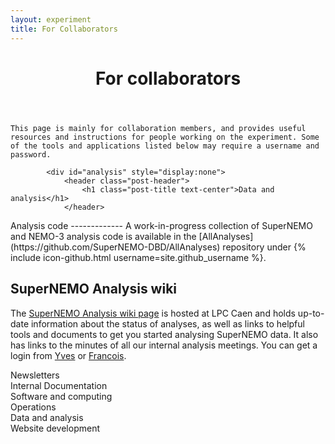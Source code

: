 ```yaml
---
layout: experiment
title: For Collaborators
---
```


<div class="container-fluid" id="top">
<div class="row">
<div class="col-xs-9">


<div id="intro">
    <header class="post-header">
        <h1 class="post-title text-center">For collaborators</h1>
    </header>
    
    This page is mainly for collaboration members, and provides useful resources and instructions for people working on the experiment. Some of the tools and applications listed below may require a username and password.
</div>

<div id="newsletter" style="display:none">
    <header class="post-header">
        <h1 class="post-title text-center">Newsletters</h1>
    </header>
    {% assign letters_by_date = site.newsletters | sort:"date" | reverse %}
    {% for letter in letters_by_date %}
    {% assign index = forloop.index0 %}
    {% if index == 0 %}
<div markdown="1">
## Current newsletter: {{letter.title}}
_(added on {{letter.date | date_to_long_string }})_
{{letter.text}}
</div>
{% endif %}

{% if index == 1 %}
<div markdown="1">
## Previous newsletters
</div>
{% endif %}
    {% if index > 0 %}
    <p>
    <a role="button" data-toggle="collapse" href="#{{letter.title| slugify}}" aria-expanded="false" aria-controls="{{letter.title| slugify}}">{{letter.title}}</a></p>
    {% endif %}
    <div class="collapse" id="{{letter.title| slugify}}">

<div class="well" style="overflow:auto" markdown="1">
## {{letter.title}}

_(added on {{letter.date | date_to_long_string }})_

{{letter.text}}
</div>
    </div>
    {% endfor %}
</div>

<div id="docs" style="display:none">
    <header class="post-header">
        <h1 class="post-title text-center">Internal documentation</h1>
    </header>
<div markdown="1">

## DocDB

For technical notes etc, see [DocDB](http://nile.hep.utexas.edu/DocDB/). To set up an account:

- To sign up, click [here](http://nile.hep.utexas.edu/cgi-bin/DocDB/ut-nemo/public/signup)
- Go to the [main database link](http://nile.hep.utexas.edu/DocDB/)
- Select link _private NEMO documents_
- Use your name and password (created in step 1) to log in
- Add yourself as an author

Next time you log in you can upload documents! Just follow the active options. For security reasons, in about a week, we will certify all new user requests ~24 hrs to be able to upload docs. If you have problems, send an email message to [the administrator](mailto:docdb@hep.utexas.edu).

## SuperNEMO wiki

The [SuperNEMO wiki](https://nemo.lpc-caen.in2p3.fr/wiki) is hosted at LPC Caen and holds up-to-date information about the status of integration, committees, and analyses. You can get a login from [Yves](lemiere@lpccaen.in2p3.fr) or [Francois](mauger@lpccaen.in2p3.fr).

</div>
</div>

<div id="software" style="display:none">
    <header class="post-header">
        <h1 class="post-title text-center">Software and computing</h1>
    </header>
<div markdown="1">

Working with the SuperNEMO software
--------------------------------------------------

All software is available under {% include icon-github.html username=site.github_username %}
    
The main software package for offline work is [Falaise](https://github.com/SuperNEMO-DBD/Falaise).
A guide to installing Falaise on Linux and macOS platforms is available through the dedicated
[Homebrew package manager and repo](https://github.com/SuperNEMO-DBD/brew)
A starter guide to the core simulation, reconstruction and analysis tools available in Falaise
[can be found here](Falaise).
    
Please note that the documentation is always under development, so feature requests
or contributions are welcome. For installation related issues when using `brew`,
use the [SuperNEMO Brew Issue Tracker](https://github.com/SuperNEMO-DBD/brew/issues).
For all issues relating to using Falaise, or installing/developing it locally, [raise an issue on the
Falaise tracker](https://github.com/SuperNEMO-DBD/Falaise/issues)
</div>

                
<div markdown="1">
Getting an account on the CCLyon computing cluster
--------------------------------------------------
The CCLyon computing cluster has a lot of simulation available from the MCC2 Monte Carlo challenge. To use it, you'll first need to get an account.
                
If you already have one, make sure you can access it (and contact <a href="mailto:lemiere@lpccaen.in2p3.fr">Yves</a> if you can't). If need an account follow this procedure:
                
- Visit [this page](https://cctools.in2p3.fr/cclogon/) and fill the form
- In Step 1 choose "Foreign collaborators" as Department and laboratory
- In Step 2 choose "nemo" as group and give a date 3 years from now for the Account's expiration date (leave blank if you have a permanent position)
- In Step 3 download the form, sign in and send it to <a href="mailto:lemiere@lpccaen.in2p3.fr">Yves</a>
                
You should receive your account information in a few days.
<div markdown="1">
Using CCLyon
--------------------------------------------------
[Here](https://doc.cc.in2p3.fr/en:utiliser_le_systeme_batch_ge_depuis_le_centre_de_calcul) are some instructions for logging onto CCLyon and getting started with the batch system that enables you to submit large jobs to the distributed computing cluster.

</div>
<div markdown="1">
Website development
--------------------------------------------------
This site uses [GitHub Pages](https://pages.github.com) to create a static website. It uses the following tools and techniques:
    
- [Jekyll](https://jekyllrb.com) as the site generation engine
- [GitHub Pages](https://pages.github.com) for hosting
- [GFM](https://guides.github.com/features/mastering-markdown/) and [Kramdown](https://kramdown.gettalong.org) for writing/parsing text
- [MathJax](https://www.mathjax.org) for rendering math
    
### Building locally
The website generated by Jekyll can be built and served locally to test changes without making commits upstream. Note that GitHub Pages has a soft limit of 10 rebuilds per hour. Provided you have an install of Ruby 2 or better, including the development headers and library, the workflow is:
    
```console
$ git clone https://github.com/supernemo-dbd/supernemo-dbd.github.io
$ cd supernemo-dbd.github.io
$ ./snjekyll serve
```
    
The last command will download and setup the local Jekyll instance, and start a local isolated webserver at `http://127.0.0.1:4000`. Simply point your favoured browser to this address to view the generated site.
    
The server runs in the foreground and watches the site sources for changes (for example, `index.md`). When a file changes, the server will rebuild the    site automatically, so simply refresh your browser to see the resultant    regenerated site. For example, try making some changes to `index.md`. The server may be shutdown at any point using `Ctrl-C`.
    
Further information on tasks available from `snjekyll` can be seen by running

```console
$ ./snjekyll help
```

Alternately, if you already have a custom Ruby install, e.g. with Home/Linuxbrew you can do

```console
$ git clone {{ site.github.repository_url }}
$ cd {{ site.github.repository_name }}
$ gem install bundler
$ bundle install
$ bundle exec jekyll serve
```
    
In both workflows, the `xz` package installed by Home/Linuxbrew is not compatible with the `nokogiri` gem required by Jekyll, and will cause compiliation of the gem to fail. `snjekyll` will issue a warning about this, but will not take further action. To work around this issue, either do `brew unlink xz` or remove Home/Linuxbrew settings from your environment. The latter may not be possible if you have Homebrew installed in `/usr/local`


### Can we use MathJax and $$\LaTeX$$?

MathJax can support inline math, e.g. $$ 1/x^2 $$, and block equations:

$$
e^{i\pi} + 1 = 0
$$

like the above. Numbered equations, using the AMS math environment:

$$
\begin{equation}
E = mc^2
\label{einstein}
\end{equation}
$$

This should allow a reference (see Equation $$\eqref{einstein}$$) to be inserted.


### Can we use code blocks?
Here's C++:

```cpp
#include <iostream>
  
int main() {
std::cout << "Hello World\n";
}
```
    
and some Python:
    
```python
import os
print('Hello World')
```

        
### Support or Contact
Having trouble with Pages? Check out our [documentation](https://help.github.com/pages) or [contact support](https://github.com/contact) and we’ll help you sort it out.
</div>

</div>


</div>

<div id="ops" style="display:none">
<header class="post-header">
<h1 class="post-title text-center">Operations</h1>
</header>
<div markdown="1">
Working at LSM
-------------

![The view from LSM]({{"assets/modane.jpg"| relative_url }})

As we enter the final stages of construction and commissioning, everyone is welcome and needed at [LSM](http://www.lsm.in2p3.fr). Here are some hints to ensure your trip is drama-free. If you have questions about the integration and running management, contact <a href="mailto:lemiere@lpccaen.in2p3.fr">Yves</a> and <a href="mailto:alessandro.minotti@lapp.in2p3.fr">Alessandro</a>.

### Register on the calendar
There will always be something for you to do! Let us know when you are available to travel to LSM by registering on the [calendar](http://caecalendrier.in2p3.fr/index.php/apps/calendar/). <a href="mailto:lemiere@lpccaen.in2p3.fr">Yves</a> can get you an account. Instructions for the calendar are on [docDB 4555](http://nile.hep.utexas.edu/DocDB/ut-nemo/docs/0045/004555/001/howto.pdf). 
Make sure Yves, <a href="mailto:alessandro.minotti@lapp.in2p3.fr">Alessandro</a> and <a href="mailto:andrea@LAPP.IN2P3.FR">Andrea</a> know which days you will be able to go underground **at least 1 week in advance**, so that they can add you to the LSM calendar and arrange for a driver. If you would like to eat lunch underground, let them know - but it can't be guaranteed, as it depends on driver schedules.

### Going underground
The cars going to the underground lab leave at **8:30am** each day, so be sure to arrive at the surface lab on time. If you plan to stay all day, bring your own lunch - there's a fridge, microwave, kettle and espresso machine underground, as well as clean drinking water (in bottles). 

If you are not eating lunch underground, you will leave for lunch on the surface by 11:30am. If returning to the tunnel for the afternoon, departure will be **1:30pm** from the surface lab.

If you're staying late, you'll need to get permission from the lab management - your driver should be able to help you. The LSM drivers normally leave the underground lab for the evening at around 4:30 or 5pm, but if you have a SuperNEMO driver, you might be able to stay later.

### Training
Before you go underground for the first time, you will need to do some basic safety training, in case there is an emergency in the tunnel. Jean-Lou of LSM leads this training, and you will be able to do it very quickly in the morning before you go underground. You will also need to receive some security paperwork. To get all of this set up, let <a href="mailto:valerie.favre@lsm.fr">Valerie Favre</a> know that you will be going underground for the first time.

### Staying in Modane
You have a few options for accommodation in Modane. The cheapest option is to stay in the LSM dorms. There are 4 rooms in the basement of the surface lab. Each one has its own shower and toilet, and there is a shared kitchen which is stocked with basic cooking equipment. The dorm rooms cost EUR19 per night. To find out about availability and book a room, contact <a href="mailto:valerie.favre@lsm.fr">Valerie Favre</a> at LSM. Alternatively, people choose to stay in Modane itself (walking distance to the lab) or in the nearby ski resort of Aussois, a 10-15 minute drive from the lab. Some hotels we have tried:
- [Hotel Le Commerce](http://www.hotel-le-commerce.net) in Modane
- [Les Voyageurs](https://www.booking.com/hotel/fr/les-voyageurs-modane.en-gb.html) in Modane
- [Les Mottets](http://www.hotel-lesmottets.com) in Aussois
- [Hotel du Soleil](https://www.hotel-du-soleil.com/en) in Aussois

Modane and Aussois both have restaurants, although some of them will be closed in the non-tourist season. Modane's gastronomic district (such as it is) is the street by the railway station. A few we like:
- [Il Peppuccio](https://www.tripadvisor.co.uk/Restaurant_Review-g661682-d2002414-Reviews-Il_Peppuccio-Modane_Savoie_Auvergne_Rhone_Alpes.html) Pizzeria in Modane. No trip to LSM is complete without a Peppuccio pizza. Veggie options available. Gluten-free possible but limited.
- [L'Echappee](https://www.tripadvisor.co.uk/Restaurant_Review-g661682-d3681609-Reviews-L_Echappee-Modane_Savoie_Auvergne_Rhone_Alpes.html) A little more expensive, with French food including Alpine specialities. Go there when you want to celebrate.
- [Pulcinella](http://www.pizzeriapulcinella.fr) A pizzeria that is not Peppuccio. Sometimes open when Peppuccio is closed.
- [Le Perce Neige](http://www.hotel-leperceneige.com) Traditional food of the Savoie region. Lots of cheese. Feels like somebody's living room.
- [L'international](http://www.savoie-mont-blanc.com/en/offre/fiche/restaurant-international/4840124) Turkish food. Exotic by Modane standards!
- [Hotel de la Gare](https://www.hoteldelagare-modane.com) Sells crepes and galettes, among other things.

### Getting to Modane
The easiest way to get to Modane is probably to fly to either Geneva or Lyon St-Exupery, and rent a car. It's around a 2.5-hour drive to the lab from either of these, mostly on motorways, although the travel time can vary significantly with traffic. There is parking at the lab and street parking near the hotels, though finding spaces in downtown Modane can be annoying.

The TGV from Paris Gare-de-Lyon to Turin stops in Modane, but the trains are not frequent. It's about a 4-hour ride from Paris. For more flexibility in timing, you can consider changing at Chambery and using a local train for the Alpine part of the trip. There is also a TGV from the Lyon airport - again, infrequent - if you don't want to drive. Getting to and from Geneva or Turin airports by public transport is harder, but possible.

### Things to consider
It is warm in the tunnel! Choose comfortable and cool clothing to wear under your cleanroom suit. Be sure to stay hydrated. (There is drinking water available underground.) If you will be coming frequently, consider investing in your own pair of steel-toed cleanroom shoes. I use [Honeywell](https://uk.rs-online.com/web/p/safety-shoes-boots/5166644/) brand. Otherwise, you can borrow someone's shoes, but you might not find a pair in your size. The other items of clothing (cleanroom suit, plus disposable hair net, mask, and gloves) are already at the LSM, with a selection of suit and glove sizes available.

When you are underground but not in the cleanroom, you must wear closed-toed shoes. No sandals!

There is no wi-fi underground, but you can connect to the internet using an ethernet cable (in the break room). You should turn off your phone or put it in airplane mode when you are underground, to protect other experiments in the lab.

</div>
</div>
            
            <div id="analysis" style="display:none">
                <header class="post-header">
                    <h1 class="post-title text-center">Data and analysis</h1>
                </header>
<div markdown="1">
Analysis code
-------------
A work-in-progress collection of SuperNEMO and NEMO-3 analysis code is available in the [AllAnalyses](https://github.com/SuperNEMO-DBD/AllAnalyses) repository under {% include icon-github.html username=site.github_username %}.

## SuperNEMO Analysis wiki

The [SuperNEMO Analysis wiki page](https://nemo.lpc-caen.in2p3.fr/wiki/NEMO/SuperNEMO/Analysis) is hosted at LPC Caen and holds up-to-date information about the status of analyses, as well as links to helpful tools and documents to get you started analysing SuperNEMO data.  It also has links to the minutes of all our internal analysis meetings. You can get a login from [Yves](lemiere@lpccaen.in2p3.fr) or [Francois](mauger@lpccaen.in2p3.fr).

</div>
            </div>

<div id="web" style="display:none">
    <header class="post-header">
        <h1 class="post-title text-center">Website development</h1>
    </header>



</div>
</div>

<div class="col-xs-3">
    
<div class="square" style="background-color:var(--first-color);" id="newsletter_btn">
<div class="content">
<div class="table">
<div class="table-cell" >
Newsletters
</div>
</div>
</div>
</div>

<div class="square" style="background-color:var(--second-color);" id="docs_btn">
<div class="content">
<div class="table">
<div class="table-cell">
Internal Documentation
</div>
</div>
</div>
</div>

<div class="square" style="background-color:var(--third-color);" id="software_btn">
<div class="content">
<div class="table">
<div class="table-cell">
Software and computing
</div>
</div>
</div>
</div>

<div class="square" style="background-color:var(--fourth-color);" id="ops_btn">
<div class="content">
<div class="table">
<div class="table-cell">
Operations
</div>
</div>
</div>
</div>

<div class="square" style="background-color:var(--fifth-color);" id="analysis_btn">
<div class="content">
<div class="table">
<div class="table-cell">
Data and analysis
</div>
</div>
</div>
</div>

<div class="square" style="background-color:var(--sixth-color);" id="web_btn">
<div class="content">
<div class="table">
<div class="table-cell">
Website development
</div>
</div>
</div>
</div>

</div>

</div>
</div>





